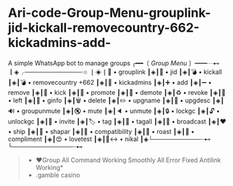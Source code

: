 # Ari-code-Group-Menu-grouplink-jid-kickall-removecountry-662-kickadmins-add-
A simple WhatsApp bot to manage groups
╭━━〔 *Group Menu* 〕━━┈⊷
┃◈╭─────────────·๏
┃◈┃🔗 • grouplink
┃◈┃🔗 • jid
┃◈┃💣 • kickall
┃◈┃💣 • removecountry +662
┃◈┃👑 • kickadmins
┃◈┃➕ • add
┃◈┃➖ • remove
┃◈┃🦵 • kick
┃◈┃🔼 • promote 
┃◈┃🔽 • demote
┃◈┃♻️ • revoke
┃◈┃👋 • left
┃◈┃📄 • ginfo
┃◈┃🗑️ • delete 
┃◈┃✏️ • upgname
┃◈┃📝 • upgdesc
┃◈┃🔊 • groupunmute
┃◈┃🔇 • mute
┃◈┃🔈 • unmute
┃◈┃🔒 • lockgc
┃◈┃🔓 • unlockgc
┃◈┃🧾 • invite
┃◈┃🏷️ • tag
┃◈┃📢 • tagall
┃◈┃📢 • broadcast
┃◈┃❤️ • ship
┃◈┃🧾 • shapar
┃◈┃🫣 • compatibility
┃◈┃🤔 • roast
┃◈┃🥰 • compliment
┃◈┃😍 • lovetest
┃◈┃🙂‍↔️ • nikal
┃◈└───────────┈⊷
╰──────────────┈⊷
> * ❤️Group All Command Working Smoothly All Error Fixed Antilink Working*
> * .gamble casino 
